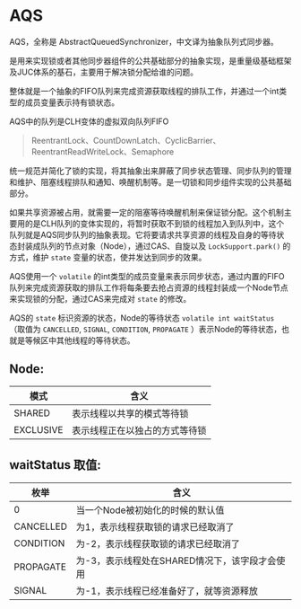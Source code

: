 # AQS

AQS，全称是 AbstractQueuedSynchronizer，中文译为抽象队列式同步器。

是用来实现锁或者其他同步器组件的公共基础部分的抽象实现，是重量级基础框架及JUC体系的基石，主要用于解决锁分配给谁的问题。

整体就是一个抽象的FIFO队列来完成资源获取线程的排队工作，并通过一个int类型的成员变量表示持有锁状态。

AQS中的队列是CLH变体的虚拟双向队列FIFO

> ReentrantLock、CountDownLatch、CyclicBarrier、ReentrantReadWriteLock、Semaphore

统一规范并简化了锁的实现，将其抽象出来屏蔽了同步状态管理、同步队列的管理和维护、阻塞线程排队和通知、唤醒机制等。是一切锁和同步组件实现的公共基础部分。

如果共享资源被占用，就需要一定的阻塞等待唤醒机制来保证锁分配。这个机制主要用的是CLH队列的变体实现的，将暂时获取不到锁的线程加入到队列中，这个队列就是AQS同步队列的抽象表现。它将要请求共享资源的线程及自身的等待状态封装成队列的节点对象（Node），通过CAS、自旋以及 `LockSupport.park()` 的方式，维护 `state` 变量的状态，使并发达到同步的效果。

AQS使用一个 `volatile` 的int类型的成员变量来表示同步状态，通过内置的FIFO队列来完成资源获取的排队工作将每条要去抢占资源的线程封装成一个Node节点来实现锁的分配，通过CAS来完成对 `state` 的修改。

AQS的 `state` 标识资源的状态，Node的等待状态 `volatile int waitStatus` （取值为 `CANCELLED`, `SIGNAL`, `CONDITION`, `PROPAGATE` ）表示Node的等待状态，也就是等候区中其他线程的等待状态。

## Node:

| 模式 | 含义 |
| ---- | ---- |
| SHARED | 表示线程以共享的模式等待锁 |
| EXCLUSIVE | 表示线程正在以独占的方式等待锁 |

## waitStatus 取值:

| 枚举 | 含义 |
| ---- | ---- |
| 0 | 当一个Node被初始化的时候的默认值 |
| CANCELLED | 为1，表示线程获取锁的请求已经取消了 |
| CONDITION | 为-2，表示线程获取锁的请求已经取消了|
| PROPAGATE | 为-3，表示线程处在SHARED情况下，该字段才会使用 |
| SIGNAL | 为-1，表示线程已经准备好了，就等资源释放 |